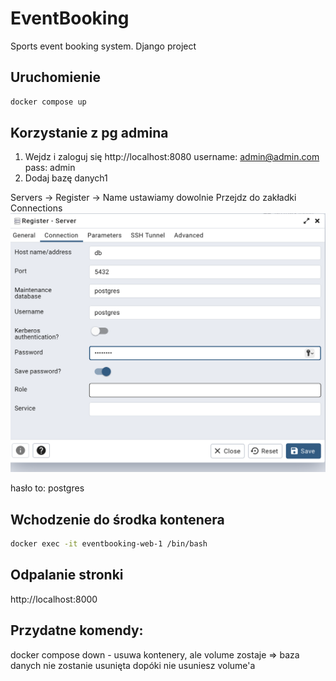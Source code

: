 # EventBooking
Sports event booking system. Django project

## Uruchomienie
```sh
docker compose up
```
## Korzystanie z pg admina

1. Wejdz i zaloguj się http://localhost:8080
username: admin@admin.com
pass: admin
2. Dodaj bazę danych1

Servers -> Register -> Name ustawiamy dowolnie
Przejdz do zakładki Connections
![Alt text](image.png)

hasło to: postgres


## Wchodzenie do środka kontenera
```sh
docker exec -it eventbooking-web-1 /bin/bash
```

## Odpalanie stronki
http://localhost:8000

## Przydatne komendy:
docker compose down - usuwa kontenery, ale volume zostaje => baza danych nie zostanie usunięta dopóki nie usuniesz volume'a